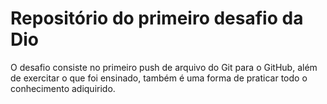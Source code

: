 # Repositório do primeiro desafio da Dio
O desafio consiste no primeiro push de arquivo do Git para o GitHub, além de exercitar o que foi ensinado, também é uma forma de praticar todo o conhecimento adiquirido.

